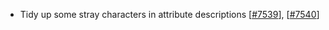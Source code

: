  - Tidy up some stray characters in attribute descriptions [[#7539](https://github.com/plotly/plotly.js/pull/7539)], [[#7540](https://github.com/plotly/plotly.js/pull/7540)]
